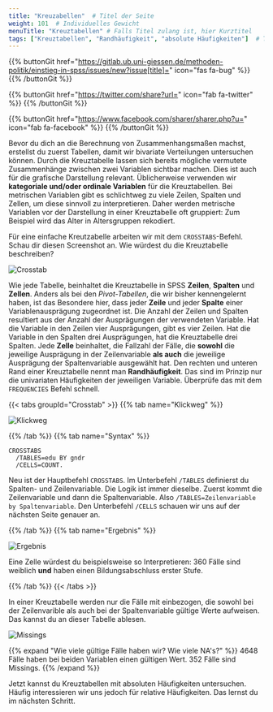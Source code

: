 ```yaml
---
title: "Kreuzabellen"  # Titel der Seite
weight: 101  # Individuelles Gewicht 
menuTitle: "Kreuztabellen" # Falls Titel zulang ist, hier Kurztitel
tags: ["Kreuztabellen", "Randhäufigkeit", "absolute Häufigkeiten"]  # Tags hiereinsetzen; Kurzwort, was auf der Seite passsiert
---
```


{{% buttonGit href="https://gitlab.ub.uni-giessen.de/methoden-politik/einstieg-in-spss/issues/new?issue[title]=" icon="fas fa-bug" %}} {{% /buttonGit %}} 

{{% buttonGit href="https://twitter.com/share?url=" icon="fab fa-twitter" %}} {{% /buttonGit %}}

{{% buttonGit href="https://www.facebook.com/sharer/sharer.php?u=" icon="fab fa-facebook" %}} {{% /buttonGit %}}

Bevor du dich an die Berechnung von Zusammenhangsmaßen machst, erstellst du zuerst Tabellen, damit wir bivariate Verteilungen untersuchen können. Durch die Kreuztabelle lassen sich bereits mögliche vermutete Zusammenhänge zwischen zwei Variablen sichtbar machen. Dies ist auch für die grafische Darstellung relevant. Üblicherweise verwenden wir **kategoriale und/oder ordinale Variablen** für die Kreuztabellen. Bei metrischen Variablen gibt es schlichtweg zu viele Zeilen, Spalten und Zellen, um diese sinnvoll zu interpretieren. Daher werden metrische Variablen vor der Darstellung in einer Kreuztabelle oft gruppiert: Zum Beispiel wird das Alter in Altersgruppen rekodiert. 

Für eine einfache Kreutzabelle arbeiten wir mit dem `CROSSTABS`-Befehl. Schau dir diesen Screenshot an. Wie würdest du die Kreuztabelle beschreiben?

![Crosstab](../img/crosstab.png)

Wie jede Tabelle, beinhaltet die Kreuztabelle in SPSS **Zeilen**, **Spalten** und **Zellen**. Anders als bei den *Pivot-Tabellen*, die wir bisher kennengelernt haben, ist das Besondere hier, dass jeder **Zeile** und jeder **Spalte** einer Variablenausprägung zugeordnet ist. Die Anzahl der Zeilen und Spalten resultiert aus der Anzahl der Ausprägungen der verwendeten Variable. Hat die Variable in den Zeilen vier Ausprägungen, gibt es vier Zeilen. Hat die Variable in den Spalten drei Ausprägungen, hat die Kreuztabelle drei Spalten. Jede **Zelle** beinhaltet, die Fallzahl der Fälle, die **sowohl** die jeweilige Ausprägung in der Zeilenvariable **als auch** die jeweilige Ausprägung der Spaltenvariable ausgewählt hat. Den rechten und unteren Rand einer Kreuztabelle nennt man **Randhäufigkeit**. Das sind im Prinzip nur die univariaten Häufigkeiten der jeweiligen Variable. Überprüfe das mit dem `FREQUENCIES` Befehl schnell. 

{{< tabs groupId="Crosstab" >}}
{{% tab name="Klickweg" %}}

![Klickweg](../gif/crosstab.gif)

{{% /tab %}}
{{% tab name="Syntax" %}}
```{spss}
CROSSTABS
  /TABLES=edu BY gndr
  /CELLS=COUNT.

```
Neu ist der Hauptbefehl `CROSSTABS`. Im Unterbefehl `/TABLES` definierst du Spalten- und Zeilenvariable. Die Logik ist immer dieselbe. Zuerst kommt die Zeilenvariable und dann die Spaltenvariable. Also `/TABLES=Zeilenvariable by Spaltenvariable`. Den Unterbefehl `/CELLS` schauen wir uns auf der nächsten Seite genauer an. 

{{% /tab %}}
{{% tab name="Ergebnis" %}}

![Ergebnis](../img/outputcross.png)

Eine Zelle würdest du beispielsweise so Interpretieren: 360 Fälle sind weiblich **und** haben einen Bildungsabschluss erster Stufe.

{{% /tab %}}
{{< /tabs >}}

In einer Kreuztabelle werden nur die Fälle mit einbezogen, die sowohl bei der Zeilenvarible als auch bei der Spaltenvariable gültige Werte aufweisen. Das kannst du an dieser Tabelle ablesen. 

![Missings](../img/crossmissings.png)

{{% expand \"Wie viele gültige Fälle haben wir? Wie viele NA's?\" %}}
4648 Fälle haben bei beiden Variablen einen gültigen Wert. 352 Fälle sind Missings.
{{% /expand %}}

Jetzt kannst du Kreuztabellen mit absoluten Häufigkeiten untersuchen. Häufig interessieren wir uns jedoch für relative Häufigkeiten. Das lernst du im nächsten Schritt.
